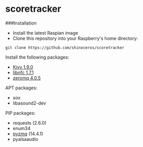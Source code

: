 scoretracker
============

###Installation
* Install the latest Raspian image
* Clone this repository into your Raspberry's home directory:
```
git clone https://github.com/shinoceros/scoretracker
```

Install the following packages:
* [Kivy 1.9.0](http://kivy.org/docs/installation/installation-rpi.html)
* [libnfc 1.7.1](http://nfc-tools.org/index.php?title=Libnfc#Debian_.2F_Ubuntu)
* [zeromq 4.0.5](http://zeromq.org/intro:get-the-software)

APT packages:
* sox
* libasound2-dev

PIP packages:
* requests (2.6.0)
* enum34
* [pyzmq](http://zeromq.org/bindings:python) (14.4.1)
* pyalsaaudio


